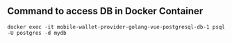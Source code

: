 ## Command to access DB in Docker Container

```
docker exec -it mobile-wallet-provider-golang-vue-postgresql-db-1 psql -U postgres -d mydb
```
